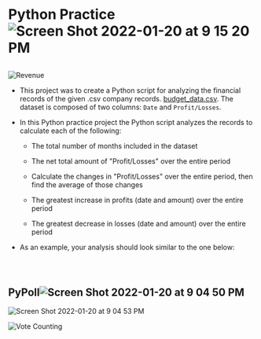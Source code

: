 # Python Practice![Screen Shot 2022-01-20 at 9 15 20 PM](https://user-images.githubusercontent.com/33403205/150454006-79af1b66-97bd-42c8-903c-58ce5a8adec4.png)

## 

![Revenue](Images/revenue-per-lead.png)

* This project was to create a Python script for analyzing the financial records of the given .csv company records. [budget_data.csv](PyBank/Resources/budget_data.csv). The dataset is composed of two columns: `Date` and `Profit/Losses`.
* In this Python practice project the  Python script analyzes the records to calculate each of the following:

  * The total number of months included in the dataset

  * The net total amount of "Profit/Losses" over the entire period

  * Calculate the changes in "Profit/Losses" over the entire period, then find the average of those changes

  * The greatest increase in profits (date and amount) over the entire period

  * The greatest decrease in losses (date and amount) over the entire period

* As an example, your analysis should look similar to the one below:


  ```



## PyPoll![Screen Shot 2022-01-20 at 9 04 50 PM](https://user-images.githubusercontent.com/33403205/150454022-baf26b90-16cb-4f28-bcdd-443514a2f338.png)
![Screen Shot 2022-01-20 at 9 04 53 PM](https://user-images.githubusercontent.com/33403205/150454025-8ba770b2-53d4-4584-8c3f-f694aee9ca03.png)


![Vote Counting](Images/Vote_counting.png)




